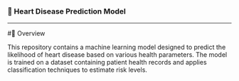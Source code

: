 ### 🏥 Heart Disease Prediction Model
---
#🌟 Overview

This repository contains a machine learning model designed to predict the likelihood of heart disease based on various health parameters. The model is trained on a dataset containing patient health records and applies classification techniques to estimate risk levels.
